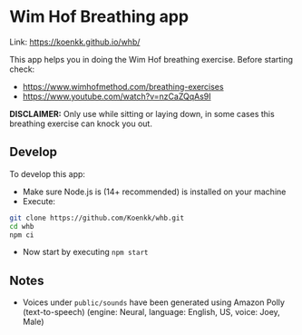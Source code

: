 # Wim Hof Breathing app

Link: https://koenkk.github.io/whb/

This app helps you in doing the Wim Hof breathing exercise. Before starting check:
- https://www.wimhofmethod.com/breathing-exercises
- https://www.youtube.com/watch?v=nzCaZQqAs9I


**DISCLAIMER:** Only use while sitting or laying down, in some cases this breathing exercise can knock you out.

## Develop
To develop this app:
- Make sure Node.js is (14+ recommended) is installed on your machine
- Execute: 
```bash
git clone https://github.com/Koenkk/whb.git
cd whb
npm ci
```
- Now start by executing `npm start`

## Notes
- Voices under `public/sounds` have been generated using Amazon Polly (text-to-speech) (engine: Neural, language: English, US, voice: Joey, Male)
